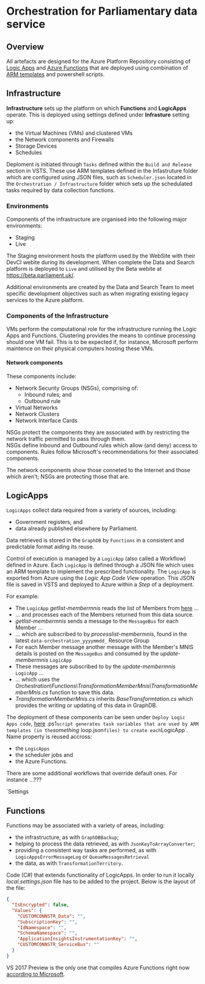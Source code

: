 # Orchestration for Parliamentary data service #

## Overview ##

All artefacts are designed for the Azure Platform Repository consisting of [Logic Apps](https://docs.microsoft.com/en-gb/azure/logic-apps/) and [Azure Functions](https://docs.microsoft.com/en-us/azure/azure-functions/functions-overview) that are deployed using combination of [ARM templates](https://docs.microsoft.com/en-us/azure/azure-resource-manager/resource-manager-template-walkthrough) and powershell scripts.

## Infrastructure ##
**Infrastructure** sets up the platform on which **Functions** and **LogicApps** operate.  This is deployed using
settings defined under **Infrasture** setting up:
* the Virtual Machines (VMs) and clustered VMs
* the Network components and Firewalls
* Storage Devices
* Schedules

Deploment is initiated through `Tasks` defined within the `Build and Release` section in VSTS.  These use ARM templates
defined in the Infastruture folder which are configured using JSON files, such as `Scheduler.json` located in
the `Orchestration / Infrastructure` folder which sets up the schedulated tasks
required by data collection functions.

### Environments ###

Components of the infrastructure are organised into the following major environments:
* Staging
* Live

The Staging environment
hosts the platform used by the WebSite with their DevCI webite during its development.  When complete
the Data and Search platform is deployed to `Live` and utilised by the Beta webite at https://beta.parliament.uk/.

Additional environments are created by the Data and Search Team to meet specific development objectives such as when 
migrating existing legacy services to the Azure platform.

### Components of the Infrastructure ###

VMs perform the computational role for the infrastructure running the Logic Apps and Functions.  Clustering provides the
means to continue processing should one VM fail.  This is to be expected if, for instance, Microsoft perform maintence on
their physical computers hosting these VMs.

#### Network components ####

These components include:
* Network Security Groups (NSGs), comprising of:
  * Inbound rules; and
  * Outbound rule
* Virtual Networks
* Network Clusters
* Network Interface Cards

NSGs protect the components they are associated with by restricting the network traffic permitted to pass through them.  
NSGs define Inbound and Outbound rules which allow (and deny) access to components.  Rules follow Microsoft's recommendations
for their associated components.

The network components show those conneted to the Internet and those which aren't; NSGs are protecting those that are.

## LogicApps ##
`LogicApps` collect data required from a variety of sources, including:
* Government registers, and
* data already published elsewhere by Parliament.

Data retrieved is stored in the `GraphDB` by `Functions` in a consistent and predictable format aiding its reuse.

Control of execution is managed by a `LogicApp` (also called a Workflow) defined in Azure.  Each `LogicApp` is defined through a JSON file which
uses an ARM template to implement the prescribed functionality.  The `LogicApp` is exported
from Azure using the *Logic App Code View* operation.  This JSON file is saved in VSTS and deployed to Azure
within a *Step* of a deployment.

For example:
* The `LogicApp` *getlist-membermnis* reads the list of Members from [here](http://data.parliament.uk/membersdataplatform/open/OData.svc/Members) ...
* ... and processes each of the Members returned from this data source.
* *getlist-membermnis* sends a message to the `MessageBus` for each Member ...
* ... which are subscribed to by *processlist-membermnis*, found in the latest `data-orchestration_yyyymmdd_` Resource Group
* For each Member message another message with the Member's MNIS details is posted on the `MessageBus` and consumed by the *update-membermnis* `LogicApp` 
* These messages are subscribed to by the *update-membermnis* `LogicApp` ...
* ... which uses the *Orchestration\Functions\TransformationMemberMnis\TransformationMemberMnis.cs* function to save this data.
* *TransformationMemberMnis.cs* inherits *BaseTransformtation.cs* which provides the writing or updating of this data in GraphDB.

The deployment of these components can be seen under `Deploy Logic Apps code`, 
[here](https://data-parliament.visualstudio.com/Platform/_release?releaseId=952&definitionId=16&_a=release-logs)
.ps1` script generates task variables that are used by ARM templates (in the `*something* loop.json` files) to create
each `LogicApp`.  Name property is reused accross:
* the `LogicApps`
* the scheduler jobs and
* the Azure Functions.

There are some additional workflows that override default ones.  For instance ...???

`Settings

## Functions ##
Functions may be associated with a variety of areas, including:
* the infrastructure, as with `GraphDBBackup`;
* helping to process the data retrieved, as with `JsonKeyToArrayConverter`;
* providing a consistent way tasks are performed, as with `LogicAppsErrorMessageLog` or `QueueMessagesRetrieval`
* the data, as with `TransformationTerritory`.

Code (C#) that extends functionality of LogicApps. In order to run it locally *local.settings.json* file 
has to be added to the project.  Below is the layout of the file:

```json
{
  "IsEncrypted": false,
  "Values": {
    "CUSTOMCONNSTR_Data": "",
    "SubscriptionKey": "",
    "IdNamespace": "",
    "SchemaNamespace": "",
    "ApplicationInsightsInstrumentationKey": "",
    "CUSTOMCONNSTR_ServiceBus": ""
  }
}
```

VS 2017 Preview is the only one that compiles Azure Functions right now [according to Microsoft](https://blogs.msdn.microsoft.com/webdev/2017/05/10/azure-function-tools-for-visual-studio-2017/).

